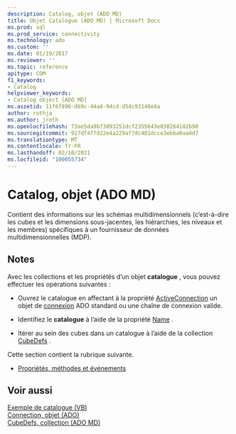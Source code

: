 ```yaml
---
description: Catalog, objet (ADO MD)
title: Objet Catalogue (ADO MD) | Microsoft Docs
ms.prod: sql
ms.prod_service: connectivity
ms.technology: ado
ms.custom: ''
ms.date: 01/19/2017
ms.reviewer: ''
ms.topic: reference
apitype: COM
f1_keywords:
- Catalog
helpviewer_keywords:
- Catalog object [ADO MD]
ms.assetid: 11f6f896-d69c-44a4-94cd-d54c93140e4a
author: rothja
ms.author: jroth
ms.openlocfilehash: 73ae5da9b73093251dcf2355643e038264182b90
ms.sourcegitcommit: 917df4ffd22e4a229af7dc481dcce3ebba0aa4d7
ms.translationtype: MT
ms.contentlocale: fr-FR
ms.lasthandoff: 02/10/2021
ms.locfileid: "100055734"
---
```

# <a name="catalog-object-ado-md"></a>Catalog, objet (ADO MD)
Contient des informations sur les schémas multidimensionnels (c’est-à-dire les cubes et les dimensions sous-jacentes, les hiérarchies, les niveaux et les membres) spécifiques à un fournisseur de données multidimensionnelles (MDP).  
  
## <a name="remarks"></a>Notes  
 Avec les collections et les propriétés d’un objet **catalogue** , vous pouvez effectuer les opérations suivantes :  
  
-   Ouvrez le catalogue en affectant à la propriété [ActiveConnection](./activeconnection-property-ado-md.md) un objet de [connexion](../ado-api/connection-object-ado.md) ADO standard ou une chaîne de connexion valide.  
  
-   Identifiez le **catalogue** à l’aide de la propriété [Name](./name-property-ado-md.md) .  
  
-   Itérer au sein des cubes dans un catalogue à l’aide de la collection [CubeDefs](./cubedefs-collection-ado-md.md) .  
  
 Cette section contient la rubrique suivante.  
  
-   [Propriétés, méthodes et événements](./catalog-object-properties-methods-and-events-ado-md.md)  
  
## <a name="see-also"></a>Voir aussi  
 [Exemple de catalogue (VB)](./catalog-example-vb.md)   
 [Connection, objet (ADO)](../ado-api/connection-object-ado.md)   
 [CubeDefs, collection (ADO MD)](./cubedefs-collection-ado-md.md)